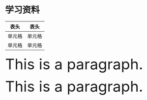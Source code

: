 # 学习资料

<p>
<font size="20">

|  表头   | 表头  |
|  ----  | ----  |
| 单元格  | 单元格 |
| 单元格  | 单元格 |


This is a paragraph.
</font>
</p>

<p>
<font size="20">
This is a paragraph.
</font>
</p>
